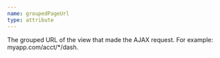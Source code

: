 ```yaml
---
name: groupedPageUrl
type: attribute
---
```


The grouped URL of the view that made the AJAX request. For example: myapp.com/acct/\*/dash.